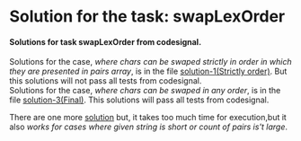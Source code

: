 # Solution for the task: swapLexOrder
#### Solutions for task swapLexOrder from codesignal.  

Solutions for the case, *where chars can be swaped strictly in order in which they are presented in pairs array*, is in the file [solution-1(Strictly order)](https://github.com/volodiarybas/codesignal-swapLexOrder/blob/f28281e05872035197ae9bcbd049d63438698dc3/solution-1(Strictly%20order)). But this solutions will not pass all tests from codesignal.   
Solutions for the case, *where chars can be swaped in any order*, is in the file [solution-3(Final)](https://github.com/volodiarybas/codesignal-swapLexOrder/blob/c248d82d1a1ff795f744265f0d05ff8ea9d3f170/soultion-3(FINAL)). This solutions will pass all tests from codesignal.
  
   
 There are one more [solution](https://github.com/volodiarybas/codesignal-swapLexOrder/blob/3945d0e47efd91574bc0d703c84e5b082ce79378/solution(takes%20too%20much%20time%20for%20execution)) but, it takes too much time for execution,but it also *works for cases where given string is short or count of pairs is't large*.

